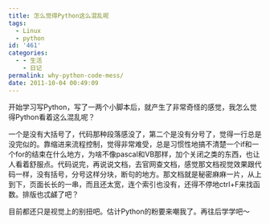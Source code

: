 ```yaml
---
title: 怎么觉得Python这么混乱呢
tags:
  - Linux
  - python
id: '461'
categories:
  - - 生活
    - 日记
permalink: why-python-code-mess/
date: 2011-10-04 00:49:09
---
```


开始学习写Python，写了一两个小脚本后，就产生了非常奇怪的感觉，我怎么觉得Python看着这么混乱呢？

一个是没有大括号了，代码那种段落感没了，第二个是没有分号了，觉得一行总是没完似的。靠缩进来流程控制，觉得非常难受，总是习惯性地搞不清楚一个if和一个for的结束在什么地方，为啥不像pascal和VB那样，加个关闭之类的东西，也让人看着舒服点。代码说完，再说说文档，去官网查文档，感觉那文档视觉效果跟代码一样，没有括号，分号这样分块，断句的地方。那文档就是秘密麻麻一片，从上到下，页面长长的一串，而且还太宽，连个索引也没有，还得不停地ctrl+F来找函数。排版也忒鹾了吧？

目前都还只是视觉上的别扭吧。估计Python的粉要来嘲我了。再往后学学吧～